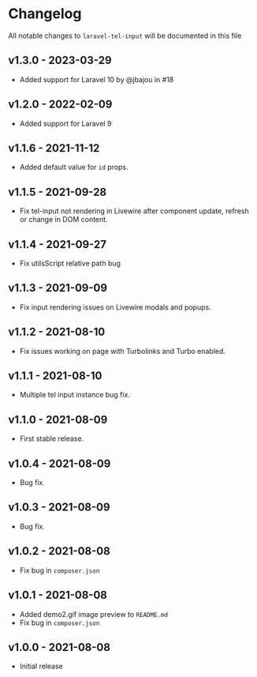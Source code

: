 # Changelog

All notable changes to `laravel-tel-input` will be documented in this file

## v1.3.0 - 2023-03-29

- Added support for Laravel 10 by @jbajou in #18

## v1.2.0 - 2022-02-09

- Added support for Laravel 9
  
## v1.1.6 - 2021-11-12

- Added default value for `id` props.
  
## v1.1.5 - 2021-09-28

- Fix tel-input not rendering in Livewire after component update, refresh or change in DOM content.
  
## v1.1.4 - 2021-09-27

- Fix utilsScript relative path bug
  
## v1.1.3 - 2021-09-09

- Fix input rendering issues on Livewire modals and popups.

## v1.1.2 - 2021-08-10

- Fix issues working on page with Turbolinks and Turbo enabled.
  
## v1.1.1 - 2021-08-10

- Multiple tel input instance bug fix.
  
## v1.1.0 - 2021-08-09
- First stable release.
  
## v1.0.4 - 2021-08-09

- Bug fix.

## v1.0.3 - 2021-08-09

- Bug fix.
  
## v1.0.2 - 2021-08-08

- Fix bug in `composer.json`

## v1.0.1 - 2021-08-08

- Added demo2.gif image preview to  `README.md`
- Fix bug in `composer.json`

## v1.0.0 - 2021-08-08

- Initial release
